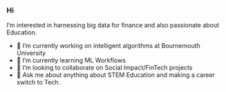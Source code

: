 ### Hi
I’m interested in harnessing big data for finance and also passionate about Education.

- 🔭 I’m currently working on intelligent algorithms at Bournemouth University
- 🌱 I’m currently learning ML Workflows
- 👯 I’m looking to collaborate on Social Impact/FinTech projects
- 💬 Ask me about anything about STEM Education and making a career switch to Tech.




